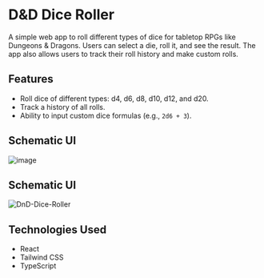 # D&D Dice Roller

A simple web app to roll different types of dice for tabletop RPGs like Dungeons & Dragons. Users can select a die, roll it, and see the result. The app also allows users to track their roll history and make custom rolls.

## Features
- Roll dice of different types: d4, d6, d8, d10, d12, and d20.
- Track a history of all rolls.
- Ability to input custom dice formulas (e.g., `2d6 + 3`).

## Schematic UI
![image](https://github.com/user-attachments/assets/0687f5f2-af8e-4d0c-9eeb-7935b9aa1394)

## Schematic UI
![DnD-Dice-Roller](https://github.com/user-attachments/assets/6acc601b-8276-4b19-b748-4b63045db28c)

## Technologies Used
- React
- Tailwind CSS
- TypeScript

